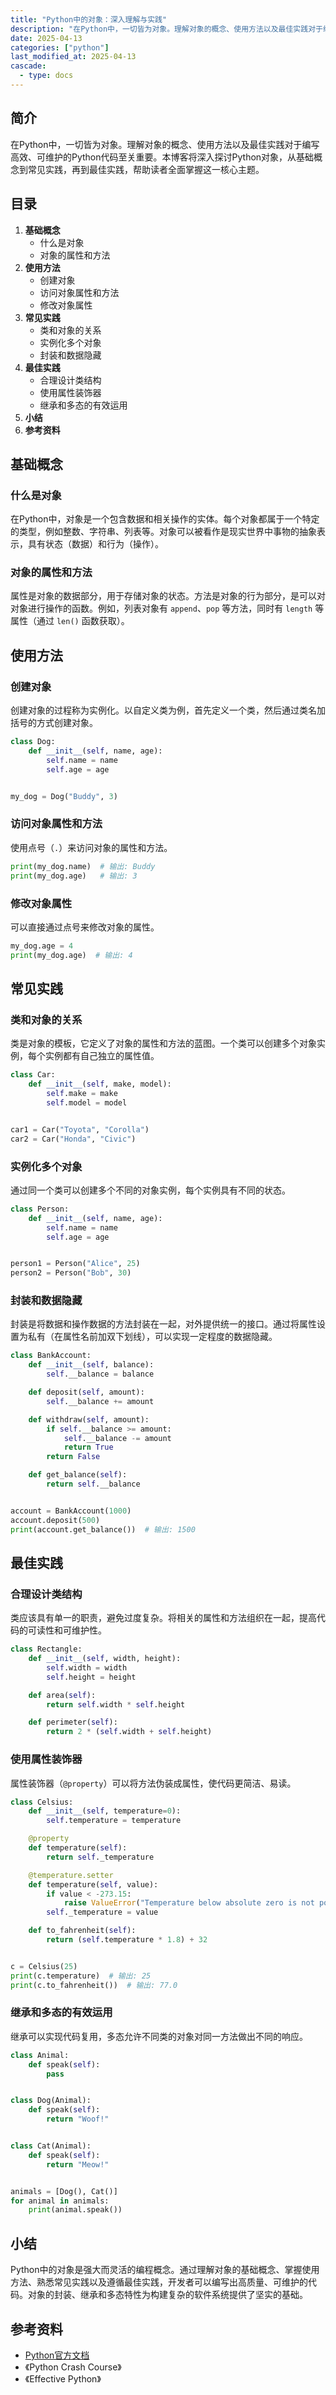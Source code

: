 ```yaml
---
title: "Python中的对象：深入理解与实践"
description: "在Python中，一切皆为对象。理解对象的概念、使用方法以及最佳实践对于编写高效、可维护的Python代码至关重要。本博客将深入探讨Python对象，从基础概念到常见实践，再到最佳实践，帮助读者全面掌握这一核心主题。"
date: 2025-04-13
categories: ["python"]
last_modified_at: 2025-04-13
cascade:
  - type: docs
---
```



## 简介
在Python中，一切皆为对象。理解对象的概念、使用方法以及最佳实践对于编写高效、可维护的Python代码至关重要。本博客将深入探讨Python对象，从基础概念到常见实践，再到最佳实践，帮助读者全面掌握这一核心主题。

<!-- more -->
## 目录
1. **基础概念**
    - 什么是对象
    - 对象的属性和方法
2. **使用方法**
    - 创建对象
    - 访问对象属性和方法
    - 修改对象属性
3. **常见实践**
    - 类和对象的关系
    - 实例化多个对象
    - 封装和数据隐藏
4. **最佳实践**
    - 合理设计类结构
    - 使用属性装饰器
    - 继承和多态的有效运用
5. **小结**
6. **参考资料**

## 基础概念
### 什么是对象
在Python中，对象是一个包含数据和相关操作的实体。每个对象都属于一个特定的类型，例如整数、字符串、列表等。对象可以被看作是现实世界中事物的抽象表示，具有状态（数据）和行为（操作）。

### 对象的属性和方法
属性是对象的数据部分，用于存储对象的状态。方法是对象的行为部分，是可以对对象进行操作的函数。例如，列表对象有 `append`、`pop` 等方法，同时有 `length` 等属性（通过 `len()` 函数获取）。

## 使用方法
### 创建对象
创建对象的过程称为实例化。以自定义类为例，首先定义一个类，然后通过类名加括号的方式创建对象。

```python
class Dog:
    def __init__(self, name, age):
        self.name = name
        self.age = age


my_dog = Dog("Buddy", 3)
```

### 访问对象属性和方法
使用点号（`.`）来访问对象的属性和方法。

```python
print(my_dog.name)  # 输出: Buddy
print(my_dog.age)   # 输出: 3
```

### 修改对象属性
可以直接通过点号来修改对象的属性。

```python
my_dog.age = 4
print(my_dog.age)  # 输出: 4
```

## 常见实践
### 类和对象的关系
类是对象的模板，它定义了对象的属性和方法的蓝图。一个类可以创建多个对象实例，每个实例都有自己独立的属性值。

```python
class Car:
    def __init__(self, make, model):
        self.make = make
        self.model = model


car1 = Car("Toyota", "Corolla")
car2 = Car("Honda", "Civic")
```

### 实例化多个对象
通过同一个类可以创建多个不同的对象实例，每个实例具有不同的状态。

```python
class Person:
    def __init__(self, name, age):
        self.name = name
        self.age = age


person1 = Person("Alice", 25)
person2 = Person("Bob", 30)
```

### 封装和数据隐藏
封装是将数据和操作数据的方法封装在一起，对外提供统一的接口。通过将属性设置为私有（在属性名前加双下划线），可以实现一定程度的数据隐藏。

```python
class BankAccount:
    def __init__(self, balance):
        self.__balance = balance

    def deposit(self, amount):
        self.__balance += amount

    def withdraw(self, amount):
        if self.__balance >= amount:
            self.__balance -= amount
            return True
        return False

    def get_balance(self):
        return self.__balance


account = BankAccount(1000)
account.deposit(500)
print(account.get_balance())  # 输出: 1500
```

## 最佳实践
### 合理设计类结构
类应该具有单一的职责，避免过度复杂。将相关的属性和方法组织在一起，提高代码的可读性和可维护性。

```python
class Rectangle:
    def __init__(self, width, height):
        self.width = width
        self.height = height

    def area(self):
        return self.width * self.height

    def perimeter(self):
        return 2 * (self.width + self.height)
```

### 使用属性装饰器
属性装饰器（`@property`）可以将方法伪装成属性，使代码更简洁、易读。

```python
class Celsius:
    def __init__(self, temperature=0):
        self.temperature = temperature

    @property
    def temperature(self):
        return self._temperature

    @temperature.setter
    def temperature(self, value):
        if value < -273.15:
            raise ValueError("Temperature below absolute zero is not possible")
        self._temperature = value

    def to_fahrenheit(self):
        return (self.temperature * 1.8) + 32


c = Celsius(25)
print(c.temperature)  # 输出: 25
print(c.to_fahrenheit())  # 输出: 77.0
```

### 继承和多态的有效运用
继承可以实现代码复用，多态允许不同类的对象对同一方法做出不同的响应。

```python
class Animal:
    def speak(self):
        pass


class Dog(Animal):
    def speak(self):
        return "Woof!"


class Cat(Animal):
    def speak(self):
        return "Meow!"


animals = [Dog(), Cat()]
for animal in animals:
    print(animal.speak())
```

## 小结
Python中的对象是强大而灵活的编程概念。通过理解对象的基础概念、掌握使用方法、熟悉常见实践以及遵循最佳实践，开发者可以编写出高质量、可维护的代码。对象的封装、继承和多态特性为构建复杂的软件系统提供了坚实的基础。

## 参考资料
- [Python官方文档](https://docs.python.org/3/)
- 《Python Crash Course》
- 《Effective Python》